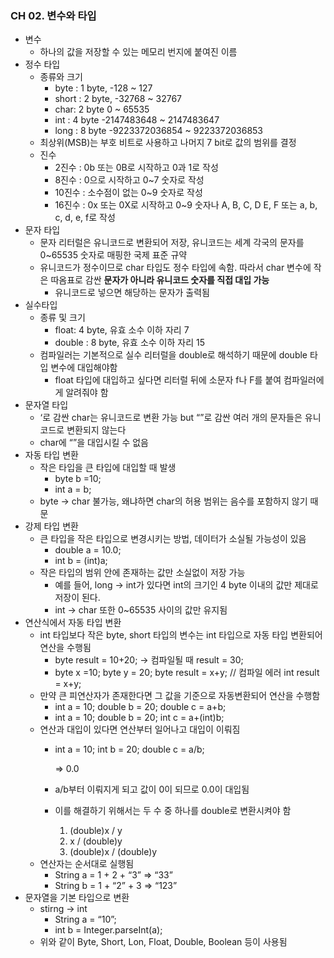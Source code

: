 ### CH 02. 변수와 타입
- 변수
    - 하나의 값을 저장할 수 있는 메모리 번지에 붙여진 이름
- 정수 타입
    - 종류와 크기
        - byte : 1 byte, -128 ~ 127
        - short : 2 byte, -32768 ~ 32767
        - char: 2 byte 0 ~ 65535
        - int : 4 byte -2147483648 ~ 2147483647
        - long : 8 byte -9223372036854 ~ 9223372036853
    - 최상위(MSB)는 부호 비트로 사용하고 나머지 7 bit로 값의 범위를 결정
    - 진수
        - 2진수 : 0b 또는 0B로 시작하고 0과 1로 작성
        - 8진수 : 0으로 시작하고 0~7 숫자로 작성
        - 10진수 : 소수점이 없는 0~9 숫자로 작성
        - 16진수 : 0x 또는 0X로 시작하고 0~9 숫자나 A, B, C, D E, F 또는 a, b, c, d, e, f로 작성
- 문자 타입
    - 문자 리터럴은 유니코드로 변환되어 저장, 유니코드는 세계 각국의 문자를 0~65535 숫자로 매핑한 국제 표준 규약
    - 유니코드가 정수이므로 char 타입도 정수 타입에 속함. 따라서 char 변수에 작은 따옴표로 감싼 **문자가 아니라 유니코드 숫자를 직접 대입 가능**
        - 유니코드로 넣으면 해당하는 문자가 출력됨
- 실수타입
    - 종류 및 크기
        - float: 4 byte, 유효 소수 이하 자리 7
        - double : 8 byte, 유효 소수 이하 자리 15
    - 컴파일러는 기본적으로 실수 리터럴을 double로 해석하기 때문에 double 타입 변수에 대입해야함
        - float 타입에 대입하고 싶다면 리터럴 뒤에 소문자 f나 F를 붙여 컴파일러에게 알려줘야 함
- 문자열 타입
    - ‘로 감싼 char는 유니코드로 변환 가능 but  “”로 감싼 여러 개의 문자들은 유니코드로 변환되지 않는다
    - char에 “”을 대입시킬 수 없음
- 자동 타입 변환
    - 작은 타입을 큰 타입에 대입할 때 발생
        - byte b =10;
        - int a = b;
    - byte → char 불가능, 왜냐하면 char의 허용 범위는 음수를 포함하지 않기 때문
- 강제 타입 변환
    - 큰 타입을 작은 타입으로 변경시키는 방법, 데이터가 소실될 가능성이 있음
        - double a = 10.0;
        - int b = (int)a;
    - 작은 타입의 범위 안에 존재하는 값만 소실없이 저장 가능
        - 예를 들어, long → int가 있다면 int의 크기인 4 byte 이내의 값만 제대로 저장이 된다.
        - int → char 또한 0~65535 사이의 값만 유지됨
- 연산식에서 자동 타입 변환
    - int 타입보다 작은 byte, short 타입의 변수는 int 타입으로 자동 타입 변환되어 연산을 수행됨
        - byte result = 10+20; → 컴파일될 때 result = 30;
        - byte x =10;
        byte y = 20;
        byte result = x+y; // 컴파일 에러
        int result = x+y;
    - 만약 큰 피연산자가 존재한다면 그 값을 기준으로 자동변환되어 연산을 수행함
        - int a = 10; double b = 20;
        double c = a+b;
        - int a = 10; double b = 20;
        int c = a+(int)b;
    - 연산과 대입이 있다면 연산부터 일어나고 대입이 이뤄짐
        - int a = 10; int b = 20;
        double c = a/b;
            
            ⇒ 0.0
            
        - a/b부터 이뤄지게 되고 값이 0이 되므로 0.0이 대입됨
        - 이를 해결하기 위해서는 두 수 중 하나를 double로 변환시켜야 함
            1. (double)x / y
            2. x / (double)y
            3. (double)x / (double)y
    - 연산자는 순서대로 실행됨
        - String a = 1 + 2 + “3” ⇒ “33”
        - String b = 1 + “2” + 3 ⇒ “123”
- 문자열을 기본 타입으로 변환
    - stirng → int
        - String a = “10”;
        - int b = Integer.parseInt(a);
    - 위와 같이 Byte, Short, Lon, Float, Double, Boolean 등이 사용됨